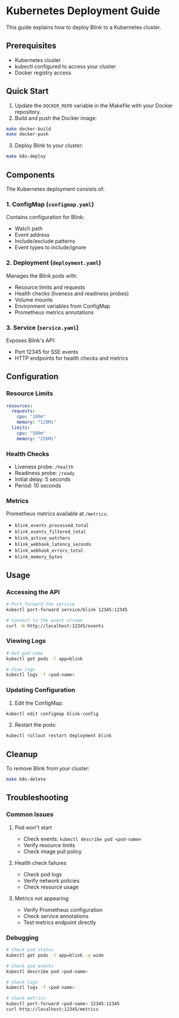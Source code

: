 # Kubernetes Deployment Guide

This guide explains how to deploy Blink to a Kubernetes cluster.

## Prerequisites

- Kubernetes cluster
- kubectl configured to access your cluster
- Docker registry access

## Quick Start

1. Update the `DOCKER_REPO` variable in the Makefile with your Docker repository.
2. Build and push the Docker image:

```bash
make docker-build
make docker-push
```

3. Deploy Blink to your cluster:

```bash
make k8s-deploy
```

## Components

The Kubernetes deployment consists of:

### 1. ConfigMap (`configmap.yaml`)

Contains configuration for Blink:

- Watch path
- Event address
- Include/exclude patterns
- Event types to include/ignore

### 2. Deployment (`deployment.yaml`)

Manages the Blink pods with:

- Resource limits and requests
- Health checks (liveness and readiness probes)
- Volume mounts
- Environment variables from ConfigMap
- Prometheus metrics annotations

### 3. Service (`service.yaml`)

Exposes Blink's API:

- Port 12345 for SSE events
- HTTP endpoints for health checks and metrics

## Configuration

### Resource Limits

```yaml
resources:
  requests:
    cpu: "100m"
    memory: "128Mi"
  limits:
    cpu: "500m"
    memory: "256Mi"
```

### Health Checks

- Liveness probe: `/health`
- Readiness probe: `/ready`
- Initial delay: 5 seconds
- Period: 10 seconds

### Metrics

Prometheus metrics available at `/metrics`:

- `blink_events_processed_total`
- `blink_events_filtered_total`
- `blink_active_watchers`
- `blink_webhook_latency_seconds`
- `blink_webhook_errors_total`
- `blink_memory_bytes`

## Usage

### Accessing the API

```bash
# Port forward the service
kubectl port-forward service/blink 12345:12345

# Connect to the event stream
curl -N http://localhost:12345/events
```

### Viewing Logs

```bash
# Get pod name
kubectl get pods -l app=blink

# View logs
kubectl logs -f <pod-name>
```

### Updating Configuration

1. Edit the ConfigMap:

```bash
kubectl edit configmap blink-config
```

2. Restart the pods:

```bash
kubectl rollout restart deployment blink
```

## Cleanup

To remove Blink from your cluster:

```bash
make k8s-delete
```

## Troubleshooting

### Common Issues

1. Pod won't start
   - Check events: `kubectl describe pod <pod-name>`
   - Verify resource limits
   - Check image pull policy

2. Health check failures
   - Check pod logs
   - Verify network policies
   - Check resource usage

3. Metrics not appearing
   - Verify Prometheus configuration
   - Check service annotations
   - Test metrics endpoint directly

### Debugging

```bash
# Check pod status
kubectl get pods -l app=blink -o wide

# Check pod events
kubectl describe pod <pod-name>

# Check logs
kubectl logs -f <pod-name>

# Check metrics
kubectl port-forward <pod-name> 12345:12345
curl http://localhost:12345/metrics
```

